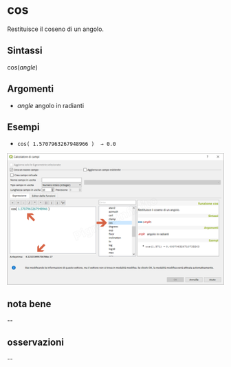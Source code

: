 # cos

Restituisce il coseno di un angolo.

## Sintassi

cos(_angle_)

## Argomenti

* _angle_ angolo in radianti

## Esempi

* `cos( 1.5707963267948966 )  → 0.0`

![](/img/matematica/cos/cos1.png)

## nota bene

--

## osservazioni

--